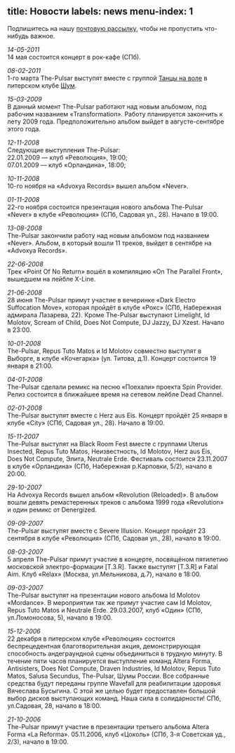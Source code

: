 title: Новости
labels: news
menu-index: 1
---

Подпишитесь на нашу [почтовую рассылку][sub], чтобы не пропустить что-нибудь
важное.

*14-05-2011*  
14 мая состоится концерт в рок-кафе (СПб).

*08-02-2011*  
1-го марта The-Pulsar выступят вместе с группой [Танцы на
воле](http://tnv-music.com/) в питерском клубе [Шум](http://shumclub.ru/).

*15-03-2009*  
В данный момент The-Pulsar работают над новым альбомом, под рабочим названием
«Transformation».  Работу планируется закончить к лету 2009 года.
Предположительно альбом выйдет в августе-сентябре этого года.

*12-11-2008*  
Следующие выступления The-Pulsar:  
22.01.2009 — клуб «Революция», 19:00;  
07.01.2009 — клуб «Орландина», 18:00;

*10-11-2008*  
10-го ноября на «Advoxya Records» вышел альбом «Never».

*01-11-2008*  
22-го ноября состоится презентация нового альбома The-Pulsar «Never» в клубе
«Революция» (СПб, Садовая ул., 28).  Начало в 19:00.

*13-08-2008*  
The-Pulsar закончили работу над новым альбомом под названием «Never».  Альбом, в
который вошли 11 треков, выйдет в сентябре на «Advoxya Records».

*22-06-2008*  
Трек «Point Of No Return» вошёл в компиляцию «On The Parallel Front», вышедшем
на лейбле X-Line.

*21-06-2008*  
28 июня The-Pulsar примут участие в вечеринке «Dark Electro Suffocation Move»,
которая пройдёт в клубе «Рокс» (СПб, Набережная адмирала Лазарева, 22).
Кроме The-Pulsar выступают Limelight, Id Molotov, Scream of Child, Does Not
Compute, DJ Jazzy, DJ Xzest.  Начало в 23:00.

*10-01-2008*  
The-Pulsar, Repus Tuto Matos и Id Molotov совместно выступят в Выборге, в клубе
«Кочегарка» (ул. Титова, д.1).  Концерт состоится 19 января в 21:00.

*04-01-2008*  
The-Pulsar сделали ремикс на песню «Поехали» проекта Spin Provider.  Релиз
состоится в ближайшее время на сетевом лейбле Dead Channel.

*02-01-2008*  
The-Pulsar выступят вместе с Herz aus Eis.  Концерт пройдёт 25 января в клубе
«City» (СПб, Садовая ул., 28).  Начало в 19:00.

*15-11-2007*  
The-Pulsar выступят на Black Room Fest вместе с группами Uterus Insected, Repus
Tuto Matos, Неизвестность, Id Molotov, Herz aus Eis, Does Not Compute, Элита,
Neutrale Erde.  Фестиваль состоится 23.11.2007 в клубе «Орландина» (СПб,
Набережная р.Карповки, 5/2), начало в 20:00.

*29-10-2007*  
На Advoxya Records вышел альбом «Revolution (Reloaded)».  В альбом вошли девять
ремастеренных треков с альбома 1999 года «Revolution» и один ремикс от
Denergized.

*09-09-2007*  
The-Pulsar выступят вместе с Severe Illusion.  Концерт пройдёт 23 сентября в
клубе «Революция» (СПб, Садовая ул., 28), начало в 19:00.

*08-03-2007*  
5 апреля The-Pulsar примут участие в концерте, посвящёном пятилетию московской
электро-формации [T.3.R].  Также выступят [T.3.R] и Fatal Aim.  Клуб «Relax»
(Москва, ул.Мельникова, д.7), начало в 18:00.

*09-03-2007*  
The-Pulsar выступят на презентации нового альбома Id Molotov «Mordance».  В
мероприятии так же примут участие сам Id Molotov, Repus Tuto Matos и Neutrale
Erde.  29.03.2007, клуб «Один» (СПб, ул.Ломоносова, 5), начало в 19:00.

*15-12-2006*  
22 декабря в питерском клубе «Революция» состоится беспрецедентная
благотворительная акция, демонстрирующая способность андеграундной сцены
объединиться в трудную минуту.  В течение пяти часов планируется выступление
команд Altera Forma, Antisisters, Does Not Compute, Draven Industries, Id
Molotov, Repus Tuto Matos, Salusa Secundus, The-Pulsar, Шумы России.  Все
собранные средства будут переданы группе Wavefall для реабилитации здоровья
Вячеслава Бусыгина.  С этой же целью будет предоставлен большой выбор дисков
выступающих команд.  Наша сила в солидарности!  СПб, ул.Садовая, 28, начало в
18:00.

*21-10-2006*  
The-Pulsar примут участие в презентации третьего альбома Altera Forma «La
Reforma».  05.11.2006, клуб «Цоколь» (СПб, 3-я Советская уд., 2/3), начало в
19:00.

[sub]: http://www.freemusichub.net/artist/The-Pulsar/mail?back=http://www.the-pulsar.com/news-ru.html
